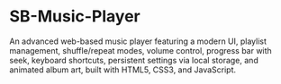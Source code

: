 # SB-Music-Player
An advanced web-based music player featuring a modern UI, playlist management, shuffle/repeat modes, volume control, progress bar with seek, keyboard shortcuts, persistent settings via local storage, and animated album art, built with HTML5, CSS3, and JavaScript.
